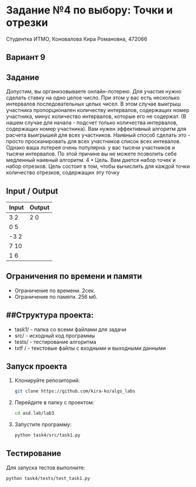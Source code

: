 Задание №4 по выбору: Точки и отрезки
====
Студентка ИТМО, Коновалова Кира Романовна, 472066

Вариант 9
----

Задание
---
Допустим, вы организовываете онлайн-лотерею. Для участия нужно сделать ставку на одно целое число. При этом у вас есть несколько интервалов последовательных целых чисел. В этом случае выигрыш участника пропорционален количеству интервалов, содержащих номер участника, минус количество интервалов, которые его не содержат. (В нашем случае для начала - подсчет только количества интервалов, содержащих номер участника). Вам нужен эффективный алгоритм для расчета выигрышей для всех участников. Наивный способ сделать это - просто просканировать для всех участников список всех интевалов. Однако ваша лотерея очень популярна: у вас тысячи участников и тысячи интервалов. По этой причине вы не можете позволить себе медленный наивный алгоритм. 4 • Цель. Вам дается набор точек и набор отрезков. Цель состоит в том, чтобы вычислить для каждой точки количество отрезков, содержащих эту точку


Input / Output
----

| Input | Output |
|-------|--------|
| 3 2   | 2 0    |
| 0 5   |        |
 | -3 2  |        |
| 7 10  |        |
| 1 6   |        |


## Ограничения по времени и памяти

- Ограничение по времени. 2сек.
- Ограничение по памяти. 256 мб.

##Структура проекта:
-------
* task1/ - папка со всеми файлами для задачи
* src/ - исходный код программы
* tests/ - тестирование алгоритма
* txtf / - текстовые файлы с входными и выходными данными

## Запуск проекта
1. Клонируйте репозиторий:
   ```bash
   git clone https://github.com/kira-ko/algs_labs
   ```
2. Перейдите в папку с проектом:
   ```bash
   cd asd.lab/lab3
   ```
3. Запустите программу:
   ```bash
   python task4/src/task1.py
   ```
## Тестирование

Для запуска тестов выполните:
   ```bash
   python task4/tests/test_task1.py
   ```
